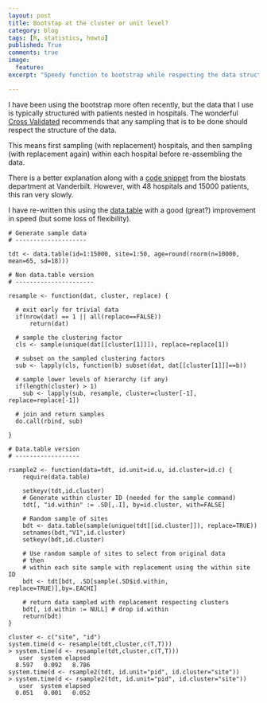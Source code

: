 ```yaml
---
layout: post
title: Bootstap at the cluster or unit level?
category: blog
tags: [R, statistics, howto]
published: True
comments: true
image: 
  feature:
excerpt: "Speedy function to bootstrap while respecting the data structure"

---
```


I have been using the bootstrap more often recently, but the data that I use is typically structured with patients nested in hospitals. The wonderful [Cross Validated](http://stats.stackexchange.com/q/97115/7746) recommends that any sampling that is to be done should respect the structure of the data.

This means first sampling (with replacement) hospitals, and then sampling (with replacement again) within each hospital before re-assembling the data.

There is a better explanation along with a [code snippet](http://biostat.mc.vanderbilt.edu/wiki/Main/HowToBootstrapCorrelatedData) from the biostats department at Vanderbilt. However, with 48 hospitals and 15000 patients, this ran very slowly.

I have re-written this using the [data.table](https://github.com/Rdatatable/data.table/wiki) with a good (great?) improvement in speed (but some loss of flexibility).

```{R}
# Generate sample data
# --------------------

tdt <- data.table(id=1:15000, site=1:50, age=round(rnorm(n=10000, mean=65, sd=18)))

# Non data.table version
# ----------------------

resample <- function(dat, cluster, replace) {
  
  # exit early for trivial data
  if(nrow(dat) == 1 || all(replace==FALSE))
      return(dat)
  
  # sample the clustering factor
  cls <- sample(unique(dat[[cluster[1]]]), replace=replace[1])
  
  # subset on the sampled clustering factors
  sub <- lapply(cls, function(b) subset(dat, dat[[cluster[1]]]==b))
  
  # sample lower levels of hierarchy (if any)
  if(length(cluster) > 1)
    sub <- lapply(sub, resample, cluster=cluster[-1], replace=replace[-1])
  
  # join and return samples
  do.call(rbind, sub)
  
}

# Data.table version
# ------------------

rsample2 <- function(data=tdt, id.unit=id.u, id.cluster=id.c) {
    require(data.table)

    setkeyv(tdt,id.cluster)
    # Generate within cluster ID (needed for the sample command)
    tdt[, "id.within" := .SD[,.I], by=id.cluster, with=FALSE]

    # Random sample of sites
    bdt <- data.table(sample(unique(tdt[[id.cluster]]), replace=TRUE))
    setnames(bdt,"V1",id.cluster)
    setkeyv(bdt,id.cluster)

    # Use random sample of sites to select from original data
    # then
    # within each site sample with replacement using the within site ID
    bdt <- tdt[bdt, .SD[sample(.SD$id.within, replace=TRUE)],by=.EACHI]

    # return data sampled with replacement respecting clusters
    bdt[, id.within := NULL] # drop id.within
    return(bdt)
}

cluster <- c("site", "id")
system.time(d <- resample(tdt,cluster,c(T,T)))
> system.time(d <- resample(tdt,cluster,c(T,T)))
   user  system elapsed 
  8.597   0.092   8.786 
system.time(d <- rsample2(tdt, id.unit="pid", id.cluster="site"))
> system.time(d <- rsample2(tdt, id.unit="pid", id.cluster="site"))
   user  system elapsed 
  0.051   0.001   0.052 

```

